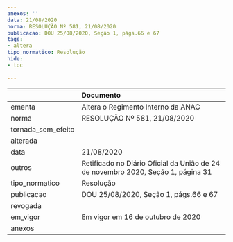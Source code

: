 ```yaml
---
anexos: ''
data: 21/08/2020
norma: RESOLUÇÃO Nº 581, 21/08/2020
publicacao: DOU 25/08/2020, Seção 1, págs.66 e 67
tags:
- altera
tipo_normatico: Resolução
hide: 
- toc 
 
---
```


|                    | Documento                                                                        |
|:-------------------|:---------------------------------------------------------------------------------|
| ementa             | Altera o Regimento Interno da ANAC                                               |
| norma              | RESOLUÇÃO Nº 581, 21/08/2020                                                     |
| tornada_sem_efeito |                                                                                  |
| alterada           |                                                                                  |
| data               | 21/08/2020                                                                       |
| outros             | Retificado no Diário Oficial da União de 24 de novembro 2020, Seção 1, página 31 |
| tipo_normatico     | Resolução                                                                        |
| publicacao         | DOU 25/08/2020, Seção 1, págs.66 e 67                                            |
| revogada           |                                                                                  |
| em_vigor           | Em vigor em 16 de outubro de 2020                                                |
| anexos             |                                                                                  |